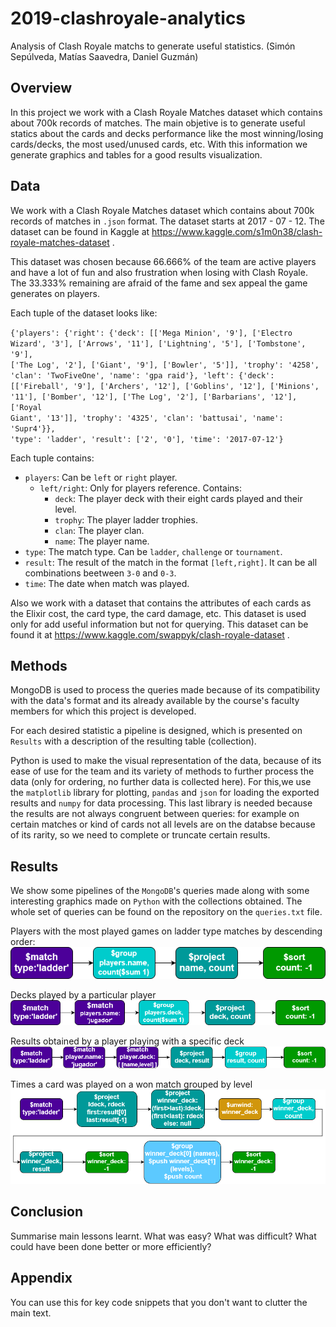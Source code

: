 # 2019-clashroyale-analytics
Analysis of Clash Royale matchs to generate useful statistics. (Simón Sepúlveda, Matías Saavedra, Daniel Guzmán)


## Overview


In this project we work with a Clash Royale Matches dataset which contains about 700k records of matches. The main objetive is to generate useful statics about the cards and decks performance like the most winning/losing cards/decks, the most used/unused cards, etc. With this information we generate graphics and tables for a good results visualization. 


## Data

We work with a Clash Royale Matches dataset which contains about 700k records of matches in <code>.json</code> format. The dataset starts at 2017 - 07 - 12. The dataset can be found in Kaggle at <url> https://www.kaggle.com/s1m0n38/clash-royale-matches-dataset </url> .

This dataset was chosen because 66.666% of the team are active players and have a lot of fun and also frustration when losing with Clash Royale. The 33.333% remaining are afraid of the fame and sex appeal the game generates on players.

Each tuple of the dataset looks like:

<code>{'players': {'right': {'deck': [['Mega Minion', '9'], ['Electro Wizard', '3'], ['Arrows', '11'], ['Lightning', '5'], ['Tombstone', '9'], ['The Log', '2'], ['Giant', '9'], ['Bowler', '5']], 'trophy': '4258', 'clan': 'TwoFiveOne', 'name': 'gpa raid'}, 'left': {'deck': [['Fireball', '9'], ['Archers', '12'], ['Goblins', '12'], ['Minions', '11'], ['Bomber', '12'], ['The Log', '2'], ['Barbarians', '12'], ['Royal Giant', '13']], 'trophy': '4325', 'clan': 'battusai', 'name': 'Supr4'}}, 'type': 'ladder', 'result': ['2', '0'], 'time': '2017-07-12'}</code>

Each tuple contains:
- `players`: Can be `left` or `right` player.
  - `left/right`: Only for players reference. Contains:
    - `deck`: The player deck with their eight cards played and their level.
    - `trophy`: The player ladder trophies. 
    - `clan`: The player clan.
    - `name`: The player name.
- `type`: The match type. Can be `ladder`, `challenge` or `tournament`.
- `result`: The result of the match in the format `[left,right]`. It can be all combinations beetween `3-0` and `0-3`.
- `time`: The date when match was played.

Also we work with a dataset that contains the attributes of each cards as the Elixir cost, the card type, the card damage, etc. This dataset is used only for add useful information but not for querying. This dataset can be found it at <url>https://www.kaggle.com/swappyk/clash-royale-dataset</url> .


## Methods

MongoDB is used to process the queries made because of its compatibility with the data's format and its already available by the course's faculty members for which this project is developed. 

For each desired statistic a pipeline is designed, which is presented on `Results` with a description of the resulting table (collection).

Python is used to make the visual representation of the data, because of its ease of use for the team and its variety of methods to further process the data (only for ordering, no further data is collected here). For this,we use the <code>matplotlib</code> library  for plotting, <code>pandas</code> and <code>json</code> for loading the exported results and <code>numpy</code> for data processing. This last library is needed because the results are not always congruent between queries: for example on certain matches or kind of cards not all levels are on the databse because of its rarity, so we need to complete or truncate certain results.


## Results

We show some pipelines of the <code>MongoDB</code>'s queries made along with some interesting graphics made on <code>Python</code> with the collections obtained. The whole set of queries can be found on the repository on the `queries.txt` file.

Players with the most played games on ladder type matches by descending order:
![alt text](https://github.com/simaiden/2019-clashroyale-analytics/blob/master/figuras/MasPartidas.png)

Decks played by a particular player
![alt text](https://github.com/simaiden/2019-clashroyale-analytics/blob/master/figuras/MazosJugador.png)


Results obtained by a player playing with a specific deck
![alt text](https://github.com/simaiden/2019-clashroyale-analytics/blob/master/figuras/ResultadosJugador.png)


Times a card was played on a won match grouped by level
![alt text](https://github.com/simaiden/2019-clashroyale-analytics/blob/master/figuras/WinPorCarta.png)

## Conclusion



Summarise main lessons learnt. What was easy? What was difficult? What could have been done better or more efficiently?

## Appendix

You can use this for key code snippets that you don't want to clutter the main text.
